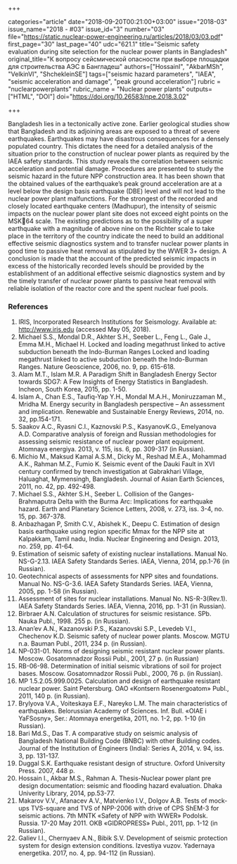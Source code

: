 +++

categories="article"
date="2018-09-20T00:21:00+03:00"
issue="2018-03"
issue_name="2018 - #03"
issue_id="3"
number="03"
file="https://static.nuclear-power-engineering.ru/articles/2018/03/03.pdf"
first_page="30"
last_page="40"
udc="621.1"
title="Seismic safety evaluation during site selection for the nuclear power plants in Bangladesh"
original_title="К вопросу сейсмической опасности при выборе площадки для строительства АЭС в Бангладеш"
authors=["HossainI", "АkbarMSh", "VelkinVI", "ShchekleinSE"]
tags=["seismic hazard parameters", "IAEA", "seismic acceleration and damage", "peak ground acceleration"]
rubric = "nuclearpowerplants"
rubric_name = "Nuclear power plants"
outputs=["HTML", "DOI"]
doi="https://doi.org/10.26583/npe.2018.3.02"

+++

Bangladesh lies in a tectonically active zone. Earlier geological studies show that Bangladesh and its adjoining areas are exposed to a threat of severe earthquakes. Earthquakes may have disastrous consequences for a densely populated country. This dictates the need for a detailed analysis of the situation prior to the construction of nuclear power plants as required by the IAEA safety standards. This study reveals the correlation between seismic acceleration and potential damage. Procedures are presented to study the seismic hazard in the future NPP construction area. It has been shown that the obtained values of the earthquake’s peak ground acceleration are at a level below the design basis earthquake (DBE) level and will not lead to the nuclear power plant malfunctions. For the strongest of the recorded and closely located earthquake centers (Madhupur), the intensity of seismic impacts on the nuclear power plant site does not exceed eight points on the MSK64 scale. The existing predictions as to the possibility of a super earthquake with a magnitude of above nine on the Richter scale to take place in the territory of the country indicate the need to build an additional effective seismic diagnostics system and to transfer nuclear power plants in good time to passive heat removal as stipulated by the WWER 3+ design. A conclusion is made that the account of the predicted seismic impacts in excess of the historically recorded levels should be provided by the establishment of an additional effective seismic diagnostics system and by the timely transfer of nuclear power plants to passive heat removal with reliable isolation of the reactor core and the spent nuclear fuel pools.

### References

1. IRIS, Incorporated Research Institutions for Seismology. Available at: http://www.iris.edu (accessed May 05, 2018).
2. Michael S.S., Mondal D.R., Akhter S.H., Seeber L., Feng L., Gale J., Emma M.H., Michael H. Locked and loading megathrust linked to active subduction beneath the Indo-Burman Ranges Locked and loading megathrust linked to active subduction beneath the Indo-Burman Ranges. Nature Geoscience, 2006, no. 9, pp. 615-618.
3. Alam M.T., Islam M.R. A Paradigm Shift in Bangladesh Energy Sector towards SDG7: A Few Insights of Energy Statistics in Bangladesh. Incheon, South Korea, 2015, pp. 1-50.
4. Islam A., Chan E.S., Taufiq-Yap Y.H., Mondal M.A.H., Moniruzzaman M., Mridha M. Energy security in Bangladesh perspective – An assessment and implication. Renewable and Sustainable Energy Reviews, 2014, no. 32, pp.154-171.
5. Saakov A.C., Ryasni C.I., Kaznovski P.S., KasyanovK.G., Emelyanova A.D. Comparative analysis of foreign and Russian methodologies for assessing seismic resistance of nuclear power plant equipment. Atomnaya energiya. 2013, v. 115, iss. 6, pp. 309-317 (in Russian).
6. Michio M., Maksud Kamal A.S.M., Dicky M., Reshad M.E.A., Mohammad A.K., Rahman M.Z., Fumio K. Seismic event of the Dauki Fault in XVI century confirmed by trench investigation at Gabrakhari Village, Haluaghat, Mymensingh, Bangladesh. Journal of Asian Earth Sciences, 2011, no. 42, pp. 492-498.
7. Michael S.S., Akhter S.H., Seeber L. Collision of the Ganges-Brahmaputra Delta with the Burma Arc: Implications for earthquake hazard. Earth and Planetary Science Letters, 2008, v. 273, iss. 3-4, no. 15, pp. 367-378.
8. Anbazhagan P, Smith C.V., Abishek К., Deepu С. Estimation of design basis earthquake using region specific Mmax for the NPP site at Kalpakkam, Tamil nadu, India. Nuclear Engineering and Design. 2013, no. 259, pp. 41-64.
9. Estimation of seismic safety of existing nuclear installations. Manual No. NS-G-2.13. IAEA Safety Standards Series. IAEA, Vienna, 2014, pp.1-76 (in Russian).
10. Geotechnical aspects of assessments for NPP sites and foundations. Manual No. NS-G-3.6. IAEA Safety Standards Series. IAEA, Vienna, 2005, pp. 1-58 (in Russian).
11. Assessment of sites for nuclear installations. Manual No. NS-R-3(Rev.1). IAEA Safety Standards Series. IAEA, Vienna, 2016, pp. 1-31 (in Russian).
12. Birbraer A.N. Calculation of structures for seismic resistance. SPb. Nauka Publ., 1998. 255 p. (in Russian).
13. Anan’ev A.N., Kazanovski P.S., Kazanovski S.P., Levedeb V.I., Chechenov K.D. Seismic safety of nuclear power plants. Moscow. MGTU n.a. Bauman Publ., 2011, 234 p. (in Russian).
14. NP-031-01. Norms of designing seismic resistant nuclear power plants. Moscow. Gosatomnadzor Rossii Publ., 2001, 27 p. (in Russian)
15. RB-06-98. Determination of initial seismic vibrations of soil for project bases. Moscow. Gosatomnadzor Rossii Publ., 2000, 76 p. (in Russian).
16. MP 1.5.2.05.999.0025. Calculation and design of earthquake resistant nuclear power. Saint Petersburg. OAO «Kontsern Rosenergoatom» Publ., 2011, 140 p. (in Russian).
17. Brylyova V.A., Voiteskaya E.F., Nareyko L.M. The main characteristics of earthquakes. Belorussian Academy of Sciences. Inf. Bull. «OIAE i YaFSosny», Ser.: Atomnaya energetika, 2011, no. 1-2, pp. 1-10 (in Russian).
18. Bari Md.S., Das T. A comparative study on seismic analysis of Bangladesh National Building Code (BNBC) with other Building codes. Journal of the Institution of Engineers (India): Series A, 2014, v. 94, iss. 3, pp. 131-137.
19. Duggal S.K. Earthquake resistant design of structure. Oxford University Press. 2007, 448 p.
20. Hossain I., Akbar M.S., Rahman A. Thesis-Nuclear power plant pre design documentation: seismic and flooding hazard evaluation. Dhaka Univerity Library, 2014, pp.53-77.
21. Makarov V.V., Afanacev A.V., Matvienko I.V., Dolgov A.B. Tests of mock-ups TVS-square and TVS of NPP-2006 with drive of CPS ShEM-3 for seismic actions. 7th MNTK «Safety of NPP with WWER» Podolsk. Russia. 17-20 May 2011. OKB «GIDROPRESS» Publ., 2011, pp. 1-12 (in Russian).
22. Galiev I.I., Chernyaev A.N., Bibik S.V. Development of seismic protection system for design extension conditions. Izvestiya vuzov. Yadernaya energetika. 2017, no. 4, pp. 94-112 (in Russian).